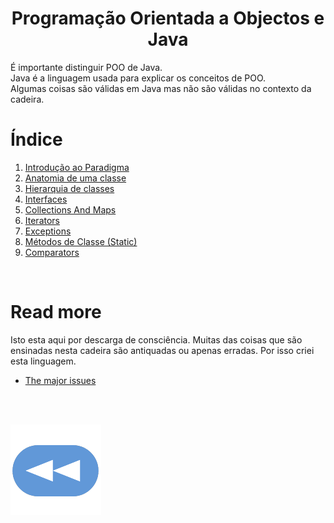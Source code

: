 <h1 style="text-align: center;">Programação Orientada a Objectos e Java</h1>
É importante distinguir POO de Java.
<br>Java é a linguagem usada para explicar os conceitos de POO.
<br>Algumas coisas são válidas em Java mas não são válidas no contexto da cadeira.

<br>

# Índice

 1. [Introdução ao Paradigma](./Introducao_ao_Paradigma.md)
 1. [Anatomia de uma classe](./Anatomia_de_uma_classe.md)
 2. [Hierarquia de classes](./Hierarquia_de_classes.md)
 3. [Interfaces](./Interfaces.md)
 4. [Collections And Maps](./CollectionsAndMaps.md)
 5. [Iterators](./Iterators.md)
 6. [Exceptions](./Exceptions.md)
 7. [Métodos de Classe (Static)](./Static.md)
 8. [Comparators](./Comparators.md)

<br>

# Read more
 Isto esta aqui por descarga de consciência. Muitas das coisas que são ensinadas
 nesta cadeira são antiquadas ou apenas erradas. Por isso criei esta linguagem.

 - [The major issues](./LearnToDoRealJava.md)

<br><br>

[![retroceder](https://raw.githubusercontent.com/David81820/Recursos-LCC/main/Rewind.png)](https://david81820.github.io/Recursos-LCC/2ano/2sem/POO)
